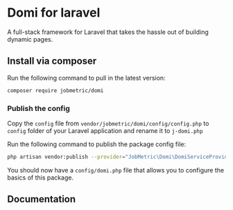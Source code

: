 # Domi for laravel

A full-stack framework for Laravel that takes the hassle out of building dynamic pages.

## Install via composer

Run the following command to pull in the latest version:

```bash
composer require jobmetric/domi
```

### Publish the config
Copy the `config` file from `vendor/jobmetric/domi/config/config.php` to `config` folder of your Laravel application and rename it to `j-domi.php`

Run the following command to publish the package config file:

```bash
php artisan vendor:publish --provider="JobMetric\Domi\DomiServiceProvider" --tag="domi-config"
```

You should now have a `config/domi.php` file that allows you to configure the basics of this package.

## Documentation
